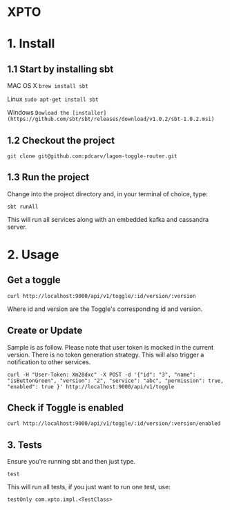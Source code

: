 # XPTO


# 1. Install

## 1.1 Start by installing sbt

MAC OS X
```brew install sbt```

Linux
```sudo apt-get install sbt```

Windows
```Dowload the [installer](https://github.com/sbt/sbt/releases/download/v1.0.2/sbt-1.0.2.msi)```

## 1.2 Checkout the project
```git clone git@github.com:pdcarv/lagom-toggle-router.git```

## 1.3 Run the project
Change into the project directory and, in your terminal of choice, type:

```sbt runAll```

This will run all services along with an embedded kafka and cassandra server.


# 2. Usage

## Get a toggle
```curl http://localhost:9000/api/v1/toggle/:id/version/:version```

Where id and version are the Toggle's corresponding id and version.

## Create or Update

Sample is as follow. Please note that user token is mocked in the current version. There is no token generation strategy.
This will also trigger a notification to other services.

```curl -H "User-Token: Xm28dxc" -X POST -d '{"id": "3", "name": "isButtonGreen", "version": "2", "service": "abc", "permission": true, "enabled": true }' http://localhost:9000/api/v1/toggle```

## Check if Toggle is enabled
```curl http://localhost:9000/api/v1/toggle/:id/version/:version/enabled```


## 3. Tests
Ensure you're running sbt and then just type.

```
test
```
This will run all tests, if you just want to run one test, use:


```
testOnly com.xpto.impl.<TestClass>
```





